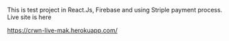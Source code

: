 This is test project in React.Js, Firebase and using Striple payment process. Live site is here

https://crwn-live-mak.herokuapp.com/
